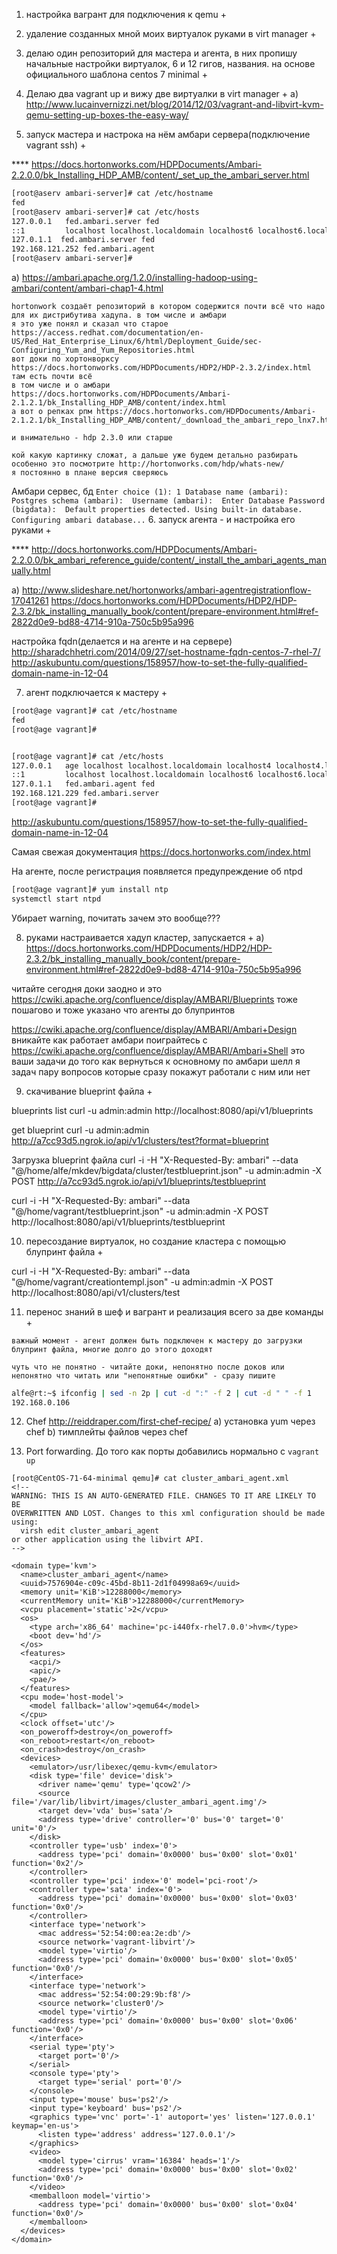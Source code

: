 
1. настройка вагрант для подключения к qemu +
2. удаление созданных мной моих виртуалок руками в virt manager +
3. делаю один репозиторий для мастера и агента, в них пропишу начальные настройки виртуалок, 6 и 12 гигов, названия. на основе официального шаблона centos 7 minimal +
4. Делаю два vagrant up и вижу две виртуалки в virt manager +
  a) http://www.lucainvernizzi.net/blog/2014/12/03/vagrant-and-libvirt-kvm-qemu-setting-up-boxes-the-easy-way/

5. запуск мастера и настрока на нём амбари сервера(подключение vagrant ssh) +

**** https://docs.hortonworks.com/HDPDocuments/Ambari-2.2.0.0/bk_Installing_HDP_AMB/content/_set_up_the_ambari_server.html


```sh
[root@aserv ambari-server]# cat /etc/hostname
fed
[root@aserv ambari-server]# cat /etc/hosts
127.0.0.1   fed.ambari.server fed
::1         localhost localhost.localdomain localhost6 localhost6.localdomain6
127.0.1.1  fed.ambari.server fed
192.168.121.252 fed.ambari.agent
[root@aserv ambari-server]# 
```







  a) https://ambari.apache.org/1.2.0/installing-hadoop-using-ambari/content/ambari-chap1-4.html

```
hortonwork создаёт репозиторий в котором содержится почти всё что надо для их дистрибутива хадупа. в том числе и амбари
я это уже понял и сказал что старое
https://access.redhat.com/documentation/en-US/Red_Hat_Enterprise_Linux/6/html/Deployment_Guide/sec-Configuring_Yum_and_Yum_Repositories.html
вот доки по хортонворксу https://docs.hortonworks.com/HDPDocuments/HDP2/HDP-2.3.2/index.html
там есть почти всё
в том числе и о амбари
https://docs.hortonworks.com/HDPDocuments/Ambari-2.1.2.1/bk_Installing_HDP_AMB/content/index.html
а вот о репках рпм https://docs.hortonworks.com/HDPDocuments/Ambari-2.1.2.1/bk_Installing_HDP_AMB/content/_download_the_ambari_repo_lnx7.html
```

`и внимательно - hdp 2.3.0 или старше`


```
кой какую картинку сложат, а дальше уже будем детально разбирать
особенно это посмотрите http://hortonworks.com/hdp/whats-new/
я постоянно в плане версия сверяюсь
```


Амбари сервес, бд
`
Enter choice (1): 1
Database name (ambari): 
Postgres schema (ambari): 
Username (ambari): 
Enter Database Password (bigdata): 
Default properties detected. Using built-in database.
Configuring ambari database...
`
6. запуск агента - и настройка его руками +

 ****  http://docs.hortonworks.com/HDPDocuments/Ambari-2.2.0.0/bk_ambari_reference_guide/content/_install_the_ambari_agents_manually.html


   a) http://www.slideshare.net/hortonworks/ambari-agentregistrationflow-17041261
   https://docs.hortonworks.com/HDPDocuments/HDP2/HDP-2.3.2/bk_installing_manually_book/content/prepare-environment.html#ref-2822d0e9-bd88-4714-910a-750c5b95a996


   настройка fqdn(делается и на агенте и на сервере)
   http://sharadchhetri.com/2014/09/27/set-hostname-fqdn-centos-7-rhel-7/
   http://askubuntu.com/questions/158957/how-to-set-the-fully-qualified-domain-name-in-12-04



7. агент подключается к мастеру +

```sh
[root@age vagrant]# cat /etc/hostname
fed
[root@age vagrant]#


[root@age vagrant]# cat /etc/hosts
127.0.0.1   age localhost localhost.localdomain localhost4 localhost4.localdomain4
::1         localhost localhost.localdomain localhost6 localhost6.localdomain6
127.0.1.1   fed.ambari.agent fed
192.168.121.229 fed.ambari.server
[root@age vagrant]# 
```

http://askubuntu.com/questions/158957/how-to-set-the-fully-qualified-domain-name-in-12-04


Cамая свежая документация
https://docs.hortonworks.com/index.html



На агенте, после регистрация появляется предупреждение об ntpd
```sh
[root@age vagrant]# yum install ntp
systemctl start ntpd
```
Убирает warning, почитать зачем это вообще???



8. руками настраивается хадуп кластер, запускается +
   а) https://docs.hortonworks.com/HDPDocuments/HDP2/HDP-2.3.2/bk_installing_manually_book/content/prepare-environment.html#ref-2822d0e9-bd88-4714-910a-750c5b95a996


читайте сегодня доки
заодно и это https://cwiki.apache.org/confluence/display/AMBARI/Blueprints
тоже пошагово и тоже указано что агенты до блупринтов


https://cwiki.apache.org/confluence/display/AMBARI/Ambari+Design
вникайте как работает амбари
поиграйтесь с https://cwiki.apache.org/confluence/display/AMBARI/Ambari+Shell
это ваши задачи до того как вернуться к основному
по амбари шелл я задач пару вопросов которые сразу покажут работали с ним или нет



9. скачивание blueprint файла +

blueprints list
curl  -u admin:admin http://localhost:8080/api/v1/blueprints


get blueprint
curl  -u admin:admin http://a7cc93d5.ngrok.io/api/v1/clusters/test?format=blueprint

Загрузка blueprint файла
curl  -i -H "X-Requested-By: ambari" --data "@/home/alfe/mkdev/bigdata/cluster/testblueprint.json" -u admin:admin -X POST http://a7cc93d5.ngrok.io/api/v1/blueprints/testblueprint

curl  -i -H "X-Requested-By: ambari" --data "@/home/vagrant/testblueprint.json" -u admin:admin -X POST http://localhost:8080/api/v1/blueprints/testblueprint


10. пересоздание виртуалок, но создание кластера с помощью блупринт файла +


curl  -i -H "X-Requested-By: ambari" --data "@/home/vagrant/creationtempl.json" -u admin:admin -X POST http://localhost:8080/api/v1/clusters/test






11. перенос знаний в шеф и вагрант и реализация всего за две команды +

`важный момент - агент должен быть подключен к мастеру до загрузки блупринт файла, многие долго до этого доходят`

```
чуть что не понятно - читайте доки, непонятно после доков или непонятно что читать или "непонятные ошибки" - сразу пишите
```



```sh
alfe@rt:~$ ifconfig | sed -n 2p | cut -d ":" -f 2 | cut -d " " -f 1
192.168.0.106
```

12. Chef
http://reiddraper.com/first-chef-recipe/
   a) установка yum через chef
   b) тимплейты файлов через chef
   




13. Port forwarding. До того как порты добавились нормально с `vagrant up`

```
[root@CentOS-71-64-minimal qemu]# cat cluster_ambari_agent.xml 
<!--
WARNING: THIS IS AN AUTO-GENERATED FILE. CHANGES TO IT ARE LIKELY TO BE
OVERWRITTEN AND LOST. Changes to this xml configuration should be made using:
  virsh edit cluster_ambari_agent
or other application using the libvirt API.
-->

<domain type='kvm'>
  <name>cluster_ambari_agent</name>
  <uuid>7576904e-c09c-45bd-8b11-2d1f04998a69</uuid>
  <memory unit='KiB'>12288000</memory>
  <currentMemory unit='KiB'>12288000</currentMemory>
  <vcpu placement='static'>2</vcpu>
  <os>
    <type arch='x86_64' machine='pc-i440fx-rhel7.0.0'>hvm</type>
    <boot dev='hd'/>
  </os>
  <features>
    <acpi/>
    <apic/>
    <pae/>
  </features>
  <cpu mode='host-model'>
    <model fallback='allow'>qemu64</model>
  </cpu>
  <clock offset='utc'/>
  <on_poweroff>destroy</on_poweroff>
  <on_reboot>restart</on_reboot>
  <on_crash>destroy</on_crash>
  <devices>
    <emulator>/usr/libexec/qemu-kvm</emulator>
    <disk type='file' device='disk'>
      <driver name='qemu' type='qcow2'/>
      <source file='/var/lib/libvirt/images/cluster_ambari_agent.img'/>
      <target dev='vda' bus='sata'/>
      <address type='drive' controller='0' bus='0' target='0' unit='0'/>
    </disk>
    <controller type='usb' index='0'>
      <address type='pci' domain='0x0000' bus='0x00' slot='0x01' function='0x2'/>
    </controller>
    <controller type='pci' index='0' model='pci-root'/>
    <controller type='sata' index='0'>
      <address type='pci' domain='0x0000' bus='0x00' slot='0x03' function='0x0'/>
    </controller>
    <interface type='network'>
      <mac address='52:54:00:ea:2e:db'/>
      <source network='vagrant-libvirt'/>
      <model type='virtio'/>
      <address type='pci' domain='0x0000' bus='0x00' slot='0x05' function='0x0'/>
    </interface>
    <interface type='network'>
      <mac address='52:54:00:29:9b:f8'/>
      <source network='cluster0'/>
      <model type='virtio'/>
      <address type='pci' domain='0x0000' bus='0x00' slot='0x06' function='0x0'/>
    </interface>
    <serial type='pty'>
      <target port='0'/>
    </serial>
    <console type='pty'>
      <target type='serial' port='0'/>
    </console>
    <input type='mouse' bus='ps2'/>
    <input type='keyboard' bus='ps2'/>
    <graphics type='vnc' port='-1' autoport='yes' listen='127.0.0.1' keymap='en-us'>
      <listen type='address' address='127.0.0.1'/>
    </graphics>
    <video>
      <model type='cirrus' vram='16384' heads='1'/>
      <address type='pci' domain='0x0000' bus='0x00' slot='0x02' function='0x0'/>
    </video>
    <memballoon model='virtio'>
      <address type='pci' domain='0x0000' bus='0x00' slot='0x04' function='0x0'/>
    </memballoon>
  </devices>
</domain>
```
